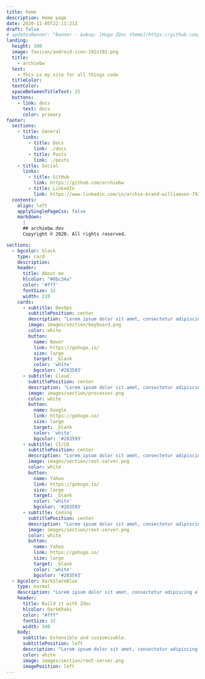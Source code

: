 ```yaml
---
title: home
description: Home page
date: 2020-11-05T22:11:21Z
draft: false
# updatesBanner: "Banner - &nbsp; [Hugo ZDoc theme](https://github.com/archiebw/archiebw.dev) &nbsp; just arrived"
landing:
  height: 500
  image: favicon/android-icon-192x192.png
  title:
    - archiebw
  text:
    - This is my site for all things code
  titleColor:
  textColor:
  spaceBetweenTitleText: 25
  buttons:
    - link: docs
      text: docs
      color: primary
footer:
  sections:
    - title: General
      links:
        - title: Docs
          link: ./docs
        - title: Posts
          link: ./posts
    - title: Social
      links:
        - title: GitHub
          link: https://github.com/archiebw
        - title: LinkedIn
          link: https://www.linkedin.com/in/archie-brand-williamson-791ba9123
  contents: 
    align: left
    applySinglePageCss: false
    markdown:
      |
      ## archiebw.dev
      Copyright © 2020. All rights reserved.

sections:
  - bgcolor: black
    type: card
    description: 
    header: 
      title: About me
      hlcolor: "#8bc34a"
      color: '#fff'
      fontSize: 32
      width: 220
    cards:
      - subtitle: DevOps
        subtitlePosition: center
        description: "Lorem ipsum dolor sit amet, consectetur adipiscing elit. Fusce id eleifend erat. Integer eget mattis augue."
        image: images/section/keyboard.png
        color: white
        button: 
          name: Naver
          link: https://gohugo.io/
          size: large
          target: _blank
          color: 'white'
          bgcolor: '#283593'
      - subtitle: Cloud
        subtitlePosition: center
        description: "Lorem ipsum dolor sit amet, consectetur adipiscing elit. Fusce id eleifend erat. Integer eget mattis augue. Suspendisse semper laoreet tortor sed convallis. Nulla ac euismod lorem"
        image: images/section/processor.png
        color: white
        button: 
          name: Google
          link: https://gohugo.io/
          size: large
          target: _blank
          color: 'white'
          bgcolor: '#283593'
      - subtitle: CI/CD
        subtitlePosition: center
        description: "Lorem ipsum dolor sit amet, consectetur adipiscing elit. Fusce id eleifend erat. Integer eget mattis augue. Suspendisse semper laoreet tortor sed convallis. Nulla ac euismod lorem"
        image: images/section/root-server.png
        color: white
        button: 
          name: Yahoo
          link: https://gohugo.io/
          size: large
          target: _blank
          color: 'white'
          bgcolor: '#283593'
      - subtitle: Coding
        subtitlePosition: center
        description: "Lorem ipsum dolor sit amet, consectetur adipiscing elit. Fusce id eleifend erat. Integer eget mattis augue. Suspendisse semper laoreet tortor sed convallis. Nulla ac euismod lorem"
        image: images/section/root-server.png
        color: white
        button: 
          name: Yahoo
          link: https://gohugo.io/
          size: large
          target: _blank
          color: 'white'
          bgcolor: '#283593'
  - bgcolor: DarkSlateBlue
    type: normal
    description: "Lorem ipsum dolor sit amet, consectetur adipiscing elit. Fusce id eleifend erat. Integer eget mattis augue. Suspendisse semper laoreet tortor sed convallis. Nulla ac euismod lorem"
    header:
      title: Build it with Zdoc
      hlcolor: DarkKhaki
      color: "#fff"
      fontSize: 32
      width: 340
    body:
      subtitle: Extensible and customizable.
      subtitlePosition: left
      description: "Lorem ipsum dolor sit amet, consectetur adipiscing elit. Fusce id eleifend erat. Integer eget mattis augue. Suspendisse semper laoreet tortor sed convallis. Nulla ac euismod lorem"
      color: white
      image: images/section/root-server.png
      imagePosition: left
---
```

